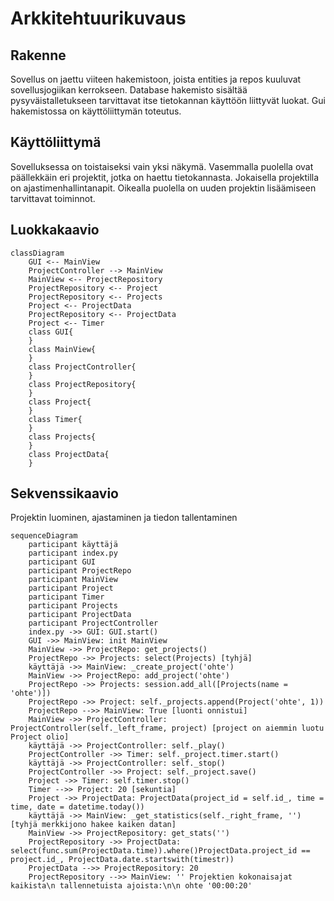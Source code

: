 # Arkkitehtuurikuvaus

## Rakenne

Sovellus on jaettu viiteen hakemistoon, joista entities ja repos kuuluvat sovellusjogiikan kerrokseen. Database hakemisto sisältää pysyväistalletukseen tarvittavat itse tietokannan käyttöön liittyvät luokat. Gui hakemistossa on käyttöliittymän toteutus.

## Käyttöliittymä

Sovelluksessa on toistaiseksi vain yksi näkymä. Vasemmalla puolella ovat päällekkäin eri projektit, jotka on haettu tietokannasta. Jokaisella projektilla on ajastimenhallintanapit. Oikealla puolella on uuden projektin lisäämiseen tarvittavat toiminnot.

## Luokkakaavio

```mermaid
classDiagram
    GUI <-- MainView
    ProjectController --> MainView
    MainView <-- ProjectRepository
    ProjectRepository <-- Project
    ProjectRepository <-- Projects
    Project <-- ProjectData
    ProjectRepository <-- ProjectData
    Project <-- Timer
    class GUI{
    }
    class MainView{
    }
    class ProjectController{
    }
    class ProjectRepository{
    }
    class Project{
    }
    class Timer{
    }
    class Projects{
    }
    class ProjectData{
    }
```

## Sekvenssikaavio

Projektin luominen, ajastaminen ja tiedon tallentaminen
```mermaid
sequenceDiagram
    participant käyttäjä
    participant index.py
    participant GUI
    participant ProjectRepo
    participant MainView
    participant Project
    participant Timer
    participant Projects
    participant ProjectData
    participant ProjectController
    index.py ->> GUI: GUI.start()
    GUI ->> MainView: init MainView
    MainView ->> ProjectRepo: get_projects()
    ProjectRepo ->> Projects: select(Projects) [tyhjä]
    käyttäjä ->> MainView: _create_project('ohte')
    MainView ->> ProjectRepo: add_project('ohte')
    ProjectRepo ->> Projects: session.add_all([Projects(name = 'ohte')])
    ProjectRepo ->> Project: self._projects.append(Project('ohte', 1))
    ProjectRepo -->> MainView: True [luonti onnistui]
    MainView ->> ProjectController: ProjectController(self._left_frame, project) [project on aiemmin luotu Project olio]
    käyttäjä ->> ProjectController: self._play()
    ProjectController ->> Timer: self._project.timer.start()
    käyttäjä ->> ProjectController: self._stop()
    ProjectController ->> Project: self._project.save()
    Project ->> Timer: self.timer.stop()
    Timer -->> Project: 20 [sekuntia]
    Project ->> ProjectData: ProjectData(project_id = self.id_, time = time, date = datetime.today())
    käyttäjä ->> MainView: _get_statistics(self._right_frame, '') [tyhjä merkkijono hakee kaiken datan]
    MainView ->> ProjectRepository: get_stats('')
    ProjectRepository ->> ProjectData: select(func.sum(ProjectData.time)).where()ProjectData.project_id == project.id_, ProjectData.date.startswith(timestr))
    ProjectData -->> ProjectRepository: 20
    ProjectRepository -->> MainView: '' Projektien kokonaisajat kaikista\n tallennetuista ajoista:\n\n ohte '00:00:20'
    